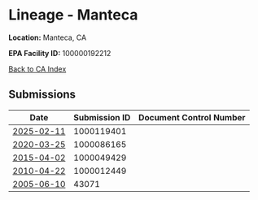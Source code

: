 # Lineage  - Manteca

**Location:** Manteca, CA

**EPA Facility ID:** 100000192212

[Back to CA Index](../../index.md)

## Submissions

| Date | Submission ID | Document Control Number |
|------|--------------|-------------------------|
| [2025-02-11](submissions/1000119401.md) | 1000119401 |  |
| [2020-03-25](submissions/1000086165.md) | 1000086165 |  |
| [2015-04-02](submissions/1000049429.md) | 1000049429 |  |
| [2010-04-22](submissions/1000012449.md) | 1000012449 |  |
| [2005-06-10](submissions/43071.md) | 43071 |  |
